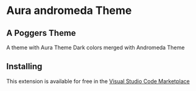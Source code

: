 # Aura andromeda Theme
## A Poggers Theme

A theme with Aura Theme Dark colors merged with Andromeda Theme

## Installing

This extension is available for free in the [Visual Studio Code Marketplace](https://marketplace.visualstudio.com/items?itemName=PoggersTech.aura-andromeda)  

